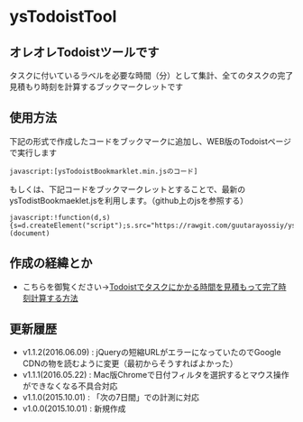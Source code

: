 # ysTodoistTool

## オレオレTodoistツールです

タスクに付いているラベルを必要な時間（分）として集計、全てのタスクの完了見積もり時刻を計算するブックマークレットです

## 使用方法

下記の形式で作成したコードをブックマークに追加し、WEB版のTodoistページで実行します

```
javascript:[ysTodoistBookmarklet.min.jsのコード]
```

もしくは、下記コードをブックマークレットとすることで、最新のysTodistBookmaeklet.jsを利用します。（github上のjsを参照する）

```
javascript:!function(d,s){s=d.createElement("script");s.src="https://rawgit.com/guutarayossiy/ysTodoistTool/master/ysTodoistBookmarklet.js";d.body.appendChild(s)}(document)
```

## 作成の経緯とか

- こちらを御覧ください→[Todoistでタスクにかかる時間を見積もって完了時刻計算する方法](https://tarahako.com/todoist-taskchute)

## 更新履歴

- v1.1.2(2016.06.09) : jQueryの短縮URLがエラーになっていたのでGoogle CDNの物を読むように変更（最初からそうすればよかった）
- v1.1.1(2016.05.22) : Mac版Chromeで日付フィルタを選択するとマウス操作ができなくなる不具合対応
- v1.1.0(2015.10.01) : 「次の7日間」での計測に対応
- v1.0.0(2015.10.01) : 新規作成
